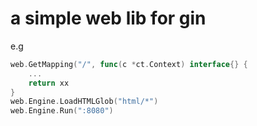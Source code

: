 # a simple web lib for gin

e.g
``` go
web.GetMapping("/", func(c *ct.Context) interface{} {
    ...
    return xx
}
web.Engine.LoadHTMLGlob("html/*")
web.Engine.Run(":8080")
```
